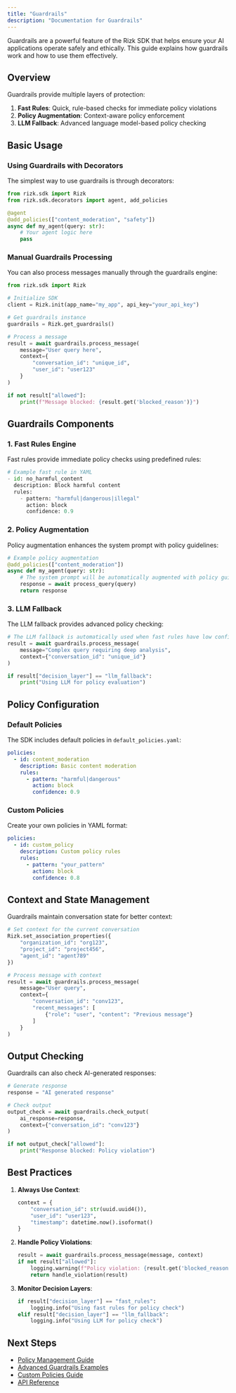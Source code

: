 ```yaml
---
title: "Guardrails"
description: "Documentation for Guardrails"
---
```


Guardrails are a powerful feature of the Rizk SDK that helps ensure your AI applications operate safely and ethically. This guide explains how guardrails work and how to use them effectively.

## Overview

Guardrails provide multiple layers of protection:

1. **Fast Rules**: Quick, rule-based checks for immediate policy violations
2. **Policy Augmentation**: Context-aware policy enforcement
3. **LLM Fallback**: Advanced language model-based policy checking

## Basic Usage

### Using Guardrails with Decorators

The simplest way to use guardrails is through decorators:

```python
from rizk.sdk import Rizk
from rizk.sdk.decorators import agent, add_policies

@agent
@add_policies(["content_moderation", "safety"])
async def my_agent(query: str):
    # Your agent logic here
    pass
```

### Manual Guardrails Processing

You can also process messages manually through the guardrails engine:

```python
from rizk.sdk import Rizk

# Initialize SDK
client = Rizk.init(app_name="my_app", api_key="your_api_key")

# Get guardrails instance
guardrails = Rizk.get_guardrails()

# Process a message
result = await guardrails.process_message(
    message="User query here",
    context={
        "conversation_id": "unique_id",
        "user_id": "user123"
    }
)

if not result["allowed"]:
    print(f"Message blocked: {result.get('blocked_reason')}")
```

## Guardrails Components

### 1. Fast Rules Engine

Fast rules provide immediate policy checks using predefined rules:

```python
# Example fast rule in YAML
- id: no_harmful_content
  description: Block harmful content
  rules:
    - pattern: "harmful|dangerous|illegal"
      action: block
      confidence: 0.9
```

### 2. Policy Augmentation

Policy augmentation enhances the system prompt with policy guidelines:

```python
# Example policy augmentation
@add_policies(["content_moderation"])
async def my_agent(query: str):
    # The system prompt will be automatically augmented with policy guidelines
    response = await process_query(query)
    return response
```

### 3. LLM Fallback

The LLM fallback provides advanced policy checking:

```python
# The LLM fallback is automatically used when fast rules have low confidence
result = await guardrails.process_message(
    message="Complex query requiring deep analysis",
    context={"conversation_id": "unique_id"}
)

if result["decision_layer"] == "llm_fallback":
    print("Using LLM for policy evaluation")
```

## Policy Configuration

### Default Policies

The SDK includes default policies in `default_policies.yaml`:

```yaml
policies:
  - id: content_moderation
    description: Basic content moderation
    rules:
      - pattern: "harmful|dangerous"
        action: block
        confidence: 0.9
```

### Custom Policies

Create your own policies in YAML format:

```yaml
policies:
  - id: custom_policy
    description: Custom policy rules
    rules:
      - pattern: "your_pattern"
        action: block
        confidence: 0.8
```

## Context and State Management

Guardrails maintain conversation state for better context:

```python
# Set context for the current conversation
Rizk.set_association_properties({
    "organization_id": "org123",
    "project_id": "project456",
    "agent_id": "agent789"
})

# Process message with context
result = await guardrails.process_message(
    message="User query",
    context={
        "conversation_id": "conv123",
        "recent_messages": [
            {"role": "user", "content": "Previous message"}
        ]
    }
)
```

## Output Checking

Guardrails can also check AI-generated responses:

```python
# Generate response
response = "AI generated response"

# Check output
output_check = await guardrails.check_output(
    ai_response=response,
    context={"conversation_id": "conv123"}
)

if not output_check["allowed"]:
    print("Response blocked: Policy violation")
```

## Best Practices

1. **Always Use Context**:
   ```python
   context = {
       "conversation_id": str(uuid.uuid4()),
       "user_id": "user123",
       "timestamp": datetime.now().isoformat()
   }
   ```

2. **Handle Policy Violations**:
   ```python
   result = await guardrails.process_message(message, context)
   if not result["allowed"]:
       logging.warning(f"Policy violation: {result.get('blocked_reason')}")
       return handle_violation(result)
   ```

3. **Monitor Decision Layers**:
   ```python
   if result["decision_layer"] == "fast_rules":
       logging.info("Using fast rules for policy check")
   elif result["decision_layer"] == "llm_fallback":
       logging.info("Using LLM for policy check")
   ```

## Next Steps

- [Policy Management Guide](../guides/policy-management.md)
- [Advanced Guardrails Examples](../examples/advanced-guardrails.md)
- [Custom Policies Guide](../examples/custom-policies.md)
- [API Reference](../api/guardrails-engine.md) 